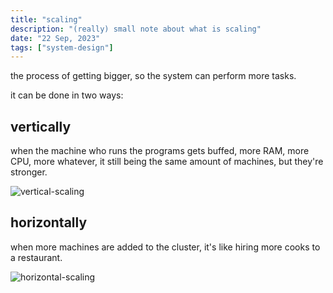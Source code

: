 ```yaml
---
title: "scaling"
description: "(really) small note about what is scaling"
date: "22 Sep, 2023"
tags: ["system-design"]
---
```


the process of getting bigger, so the system can perform more tasks.

it can be done in two ways:

## vertically

when the machine who runs the programs gets buffed, more RAM, more CPU, more whatever, it still being the same amount of machines, but they're stronger.

![vertical-scaling](https://cdn.discordapp.com/attachments/1048420478685028392/1154964872883359814/scaling-1.excalidraw.png)
## horizontally

when more machines are added to the cluster, it's like hiring more cooks to a restaurant.

![horizontal-scaling](https://cdn.discordapp.com/attachments/1048420478685028392/1154964872631681097/scaling-2.excalidraw.png)
